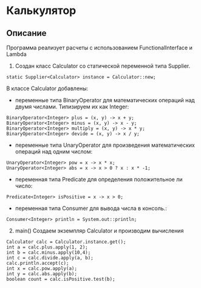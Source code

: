 # Калькулятор
## Описание
Программа реализует расчеты с использованием FunctionalInterface и Lambda
1. Создан класс Calculator со статической переменной типа Supplier.

```static Supplier<Calculator> instance = Calculator::new;```

В классе Calculator добавлены:
* переменные типа BinaryOperator для математических операций над двумя числами. Типизируем их как Integer:

```
BinaryOperator<Integer> plus = (x, y) -> x + y;
BinaryOperator<Integer> minus = (x, y) -> x - y;
BinaryOperator<Integer> multiply = (x, y) -> x * y;
BinaryOperator<Integer> devide = (x, y) -> x / y;
```
* переменные типа UnaryOperator для произведения математических операций над одним числом:

```
UnaryOperator<Integer> pow = x -> x * x;
UnaryOperator<Integer> abs = x -> x > 0 ? x : x * -1;
```

* переменная типа Predicate для определения положительное ли число:

```
Predicate<Integer> isPositive = x -> x > 0;
```
* переменная типа Consumer для вывода числа в консоль.:

```
Consumer<Integer> println = System.out::println;
```

2. main()
   Создаем экземпляр Calculator и производим вычисления
```
Calculator calc = Calculator.instance.get();
int a = calc.plus.apply(1, 2);
int b = calc.minus.apply(10,4);
int c = calc.divide.apply(a, b);
calc.println.accept(c);
int x = calc.pow.apply(a);
int y = calc.abs.apply(b);
boolean count = calc.isPositive.test(b);
```